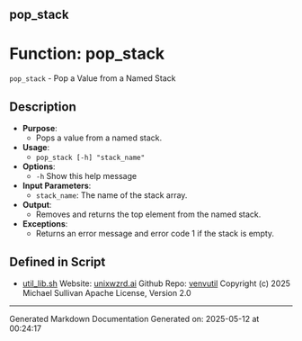 ## pop_stack
# Function: pop_stack
`pop_stack` - Pop a Value from a Named Stack
## Description
- **Purpose**:
  - Pops a value from a named stack.
- **Usage**: 
  - `pop_stack [-h] "stack_name"`
- **Options**: 
  - `-h`   Show this help message
- **Input Parameters**: 
  - `stack_name`: The name of the stack array.
- **Output**: 
  - Removes and returns the top element from the named stack.
- **Exceptions**: 
  - Returns an error message and error code 1 if the stack is empty.

## Defined in Script

* [util_lib.sh](../util_lib_sh.md)
Website: [unixwzrd.ai](https://unixwzrd.ai)
Github Repo: [venvutil](https://github.com/unixwzrd/venvutil)
Copyright (c) 2025 Michael Sullivan
Apache License, Version 2.0

---

Generated Markdown Documentation
Generated on: 2025-05-12 at 00:24:17
